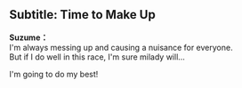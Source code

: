 # 

  
## Subtitle: Time to Make Up
  
**Suzume：**  
I'm always messing up and causing a nuisance for everyone.  
But if I do well in this race, I'm sure milady will...  
  
I'm going to do my best!  
